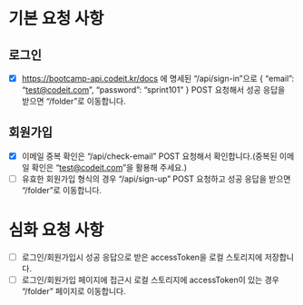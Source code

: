 # 기본 요청 사항
## 로그인
- [x] https://bootcamp-api.codeit.kr/docs 에 명세된 “/api/sign-in”으로 { “email”: “test@codeit.com”, “password”: “sprint101” } POST 요청해서 성공 응답을 받으면 “/folder”로 이동합니다.
## 회원가입
- [x] 이메일 중복 확인은 “/api/check-email” POST 요청해서 확인합니다.(중복된 이메일 확인은 “test@codeit.com”을 활용해 주세요.)
- [ ] 유효한 회원가입 형식의 경우 “/api/sign-up” POST 요청하고 성공 응답을 받으면 “/folder”로 이동합니다.

# 심화 요청 사항
- [ ] 로그인/회원가입시 성공 응답으로 받은 accessToken을 로컬 스토리지에 저장합니다.
- [ ] 로그인/회원가입 페이지에 접근시 로컬 스토리지에 accessToken이 있는 경우 “/folder” 페이지로 이동합니다.